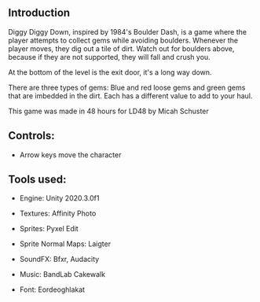 ## Introduction
Diggy Diggy Down, inspired by 1984's Boulder Dash, is a game where the player attempts to collect gems while avoiding boulders. Whenever the player moves, they dig out a tile of dirt. Watch out for boulders above, because if they are not supported, they will fall and crush you.

At the bottom of the level is the exit door, it's a long way down.

There are three types of gems: Blue and red loose gems and green gems that are imbedded in the dirt. Each has a different value to add to your haul.

This game was made in 48 hours for LD48 by Micah Schuster

## Controls:
- Arrow keys move the character

## Tools used:
- Engine: Unity 2020.3.0f1

- Textures: Affinity Photo

- Sprites: Pyxel Edit

- Sprite Normal Maps: Laigter

- SoundFX: Bfxr, Audacity

- Music: BandLab Cakewalk

- Font: Eordeoghlakat